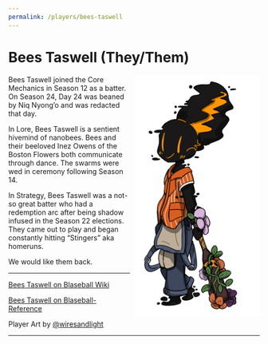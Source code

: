```yaml
---
permalink: /players/bees-taswell
---
```


# Bees Taswell (They/Them)

<img src="../../assets/beesBat.png" style="float: right; padding-left: 10px; padding-bottom: 25px"
width="250"  alt="Bees Taswell /w Wedding Bat by Wires">

Bees Taswell joined the Core Mechanics in Season 12 as a batter. On Season 24, Day 24 was beaned by Niq Nyong’o and was
redacted that day.

In Lore, Bees Taswell is a sentient hivemind of nanobees. Bees and their beeloved Inez Owens of the Boston Flowers both
communicate through dance. The swarms were wed in ceremony following Season 14.

In Strategy, Bees Taswell was a not-so great batter who had a redemption arc after being shadow infused in the Season 22
elections. They came out to play and began constantly hitting “Stingers” aka homeruns.

We would like them back.

---

[Bees Taswell on Blaseball Wiki](https://www.blaseball.wiki/w/Bees_Taswell)

[Bees Taswell on Blaseball-Reference](https://blaseball-reference.com/players/bees-taswell)

Player Art by [@wiresandlight](https://twitter.com/wiresandlight)

---
